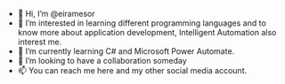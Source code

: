 - 👋 Hi, I’m @eiramesor
- 👀 I’m interested in learning different programming languages and to know more about application development, Intelligent Automation also interest me.
- 🌱 I’m currently learning C# and Microsoft Power Automate.
- 💞️ I’m looking to have a collaboration someday
- 📫 You can reach me here and my other social media account.

<!---
eiramesor/eiramesor is a ✨ special ✨ repository because its `README.md` (this file) appears on your GitHub profile.
You can click the Preview link to take a look at your changes.
--->
